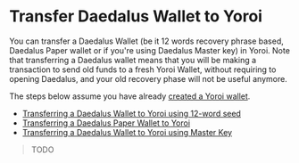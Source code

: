 # Transfer Daedalus Wallet to Yoroi

You can transfer a Daedalus Wallet (be it 12 words recovery phrase based, Daedalus Paper wallet or if you're using Daedalus Master key) in Yoroi. Note that transferring a Daedalus wallet means that you will be making a transaction to send old funds to a fresh Yoroi Wallet, without requiring to opening Daedalus, and your old recovery phase will not be useful anymore.

The steps below assume you have already [created a Yoroi wallet](./create.md).

- [Transferring a Daedalus Wallet to Yoroi using 12-word seed](#12-word)
- [Transferring a Daedalus Paper Wallet to Yoroi](#paper)
- [Transferring a Daedalus Wallet to Yoroi using Master Key](#master-key)

> TODO
